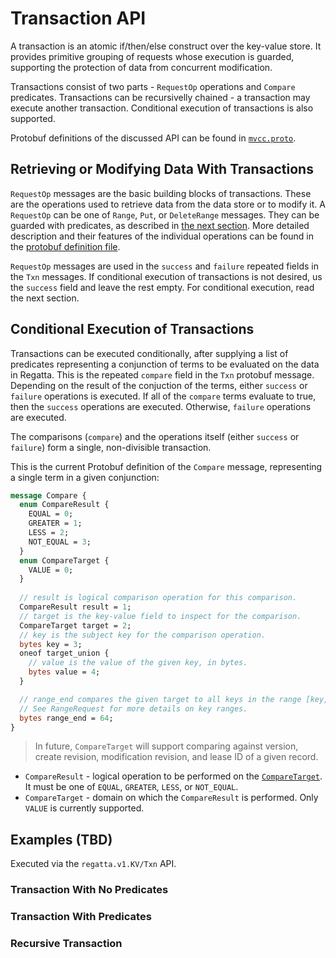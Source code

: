 # Transaction API

A transaction is an atomic if/then/else construct over the key-value store.
It provides primitive grouping of requests whose execution is guarded,
supporting the protection of data from concurrent modification.

Transactions consist of two parts - `RequestOp` operations and `Compare`
predicates. Transactions can be recursivelly chained - a transaction may
execute another transaction. Conditional execution of transactions is
also supported.

Protobuf definitions of the discussed API can be found in [`mvcc.proto`](../proto/mvcc.proto).

## Retrieving or Modifying Data With Transactions

`RequestOp` messages are the basic building blocks of transactions.
These are the operations used to retrieve data from the data store or to
modify it. A `RequestOp` can be one of `Range`, `Put`, or `DeleteRange` messages.
They can be guarded with predicates, as described in
[the next section](#predicates-conditional-execution-of-transactions).
More detailed description and their features of the individual operations can be
found in the [protobuf definition file](../proto/mvcc.proto).

`RequestOp` messages are used in the `success` and `failure` repeated fields in
the `Txn` messages. If conditional execution of transactions is not desired,
us the `success` field and leave the rest empty.
For conditional execution, read the next section.

## Conditional Execution of Transactions

Transactions can be executed conditionally, after supplying a list of
predicates representing a conjunction of terms to be evaluated on the data
in Regatta. This is the repeated `compare` field in the `Txn` protobuf message.
Depending on the result of the conjuction of the terms, either `success`
or `failure` operations is executed. If all of the `compare` terms evaluate
to true, then the `success` operations are executed. Otherwise, `failure`
operations are executed.

The comparisons (`compare`) and the operations itself (either
`success` or `failure`) form a single, non-divisible transaction.

This is the current Protobuf definition of the `Compare` message,
representing a single term in a given conjunction:

```protobuf
message Compare {
  enum CompareResult {
    EQUAL = 0;
    GREATER = 1;
    LESS = 2;
    NOT_EQUAL = 3;
  }
  enum CompareTarget {
    VALUE = 0;
  }
  
  // result is logical comparison operation for this comparison.
  CompareResult result = 1;
  // target is the key-value field to inspect for the comparison.
  CompareTarget target = 2;
  // key is the subject key for the comparison operation.
  bytes key = 3;
  oneof target_union {
    // value is the value of the given key, in bytes.
    bytes value = 4;
  }

  // range_end compares the given target to all keys in the range [key, range_end).
  // See RangeRequest for more details on key ranges.
  bytes range_end = 64;
}
```

> In future, `CompareTarget` will support comparing against version,
> create revision, modification revision, and lease ID of a given record.

* `CompareResult` - logical operation to be performed on the [`CompareTarget`](#comparetarget).
    It must be one of `EQUAL`, `GREATER`, `LESS`, or `NOT_EQUAL`.
* `CompareTarget` - domain on which the `CompareResult` is performed. Only `VALUE` is currently
   supported.

## Examples (TBD)

Executed via the `regatta.v1.KV/Txn` API.

### Transaction With No Predicates

### Transaction With Predicates

### Recursive Transaction
